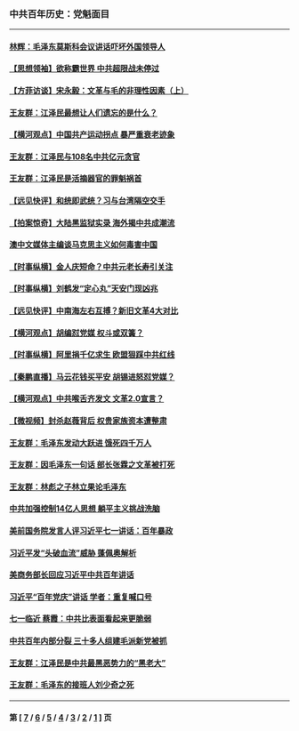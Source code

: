 ### 中共百年历史：党魁面目
---
#### [林辉：毛泽东莫斯科会议讲话吓坏外国领导人](../../pages/nf1176107/n13917931.md?05190430) 
#### [【思想领袖】欲称霸世界 中共超限战未停过](../../pages/nf1176107/n13745142.md?05190430) 
#### [【方菲访谈】宋永毅：文革与毛的非理性因素（上）](../../pages/nf1176107/n13469956.md?05190430) 
#### [王友群：江泽民最想让人们遗忘的是什么？](../../pages/nf1176107/n13408949.md?05190430) 
#### [【横河观点】中国共产运动拐点 暴严重衰老迹象](../../pages/nf1176107/n13388333.md?05190430) 
#### [王友群：江泽民与108名中共亿元贪官](../../pages/nf1176107/n13352358.md?05190430) 
#### [王友群：江泽民是活摘器官的罪魁祸首](../../pages/nf1176107/n13336903.md?05190430) 
#### [【远见快评】和统即武统？习与台湾隔空交手](../../pages/nf1176107/n13297739.md?05190430) 
#### [【拍案惊奇】大陆黑监狱实录 海外揭中共成潮流](../../pages/nf1176107/n13288853.md?05190430) 
#### [澳中文媒体主编谈马克思主义如何毒害中国](../../pages/nf1176107/n13257387.md?05190430) 
#### [【时事纵横】金人庆短命？中共元老长寿引关注](../../pages/nf1176107/n13217934.md?05190430) 
#### [【时事纵横】刘鹤发“定心丸”天安门现凶兆](../../pages/nf1176107/n13215416.md?05190430) 
#### [【远见快评】中南海左右互搏？新旧文革4大对比](../../pages/nf1176107/n13214745.md?05190430) 
#### [【横河观点】胡编怼党媒 权斗或双簧？](../../pages/nf1176107/n13210864.md?05190430) 
#### [【时事纵横】阿里捐千亿求生 欧盟狠踩中共红线](../../pages/nf1176107/n13206431.md?05190430) 
#### [【秦鹏直播】马云花钱买平安 胡锡进怒怼党媒？](../../pages/nf1176107/n13206392.md?05190430) 
#### [【横河观点】中共喉舌齐发文 文革2.0宣言？](../../pages/nf1176107/n13201248.md?05190430) 
#### [【微视频】封杀赵薇背后 权贵家族资本遭整肃](../../pages/nf1176107/n13197798.md?05190430) 
#### [王友群：毛泽东发动大跃进 饿死四千万人](../../pages/nf1176107/n13177158.md?05190430) 
#### [王友群：因毛泽东一句话 部长张霖之文革被打死](../../pages/nf1176107/n13161711.md?05190430) 
#### [王友群：林彪之子林立果论毛泽东](../../pages/nf1176107/n13128622.md?05190430) 
#### [中共加强控制14亿人思想 躺平主义挑战洗脑](../../pages/nf1176107/n13094299.md?05190430) 
#### [美前国务院发言人评习近平七一讲话：百年暴政](../../pages/nf1176107/n13066986.md?05190430) 
#### [习近平发“头破血流”威胁 蓬佩奥解析](../../pages/nf1176107/n13063604.md?05190430) 
#### [美商务部长回应习近平中共百年讲话](../../pages/nf1176107/n13062903.md?05190430) 
#### [习近平“百年党庆”讲话 学者：重复喊口号](../../pages/nf1176107/n13061411.md?05190430) 
#### [七一临近 蔡霞：中共比表面看起来更脆弱](../../pages/nf1176107/n13056418.md?05190430) 
#### [中共百年内部分裂 三十多人组建毛派新党被抓](../../pages/nf1176107/n13044023.md?05190430) 
#### [王友群：江泽民是中共最黑恶势力的“黑老大”](../../pages/nf1176107/n13022180.md?05190430) 
#### [王友群：毛泽东的接班人刘少奇之死](../../pages/nf1176107/n12991772.md?05190430) 

---
#### 第 [ [7](./7.md?05190430) / [6](./6.md?05190430) / [5](./5.md?05190430) / [4](./4.md?05190430) / [3](./3.md?05190430) / [2](./2.md?05190430) / [1](./1.md?05190430) ] 页
